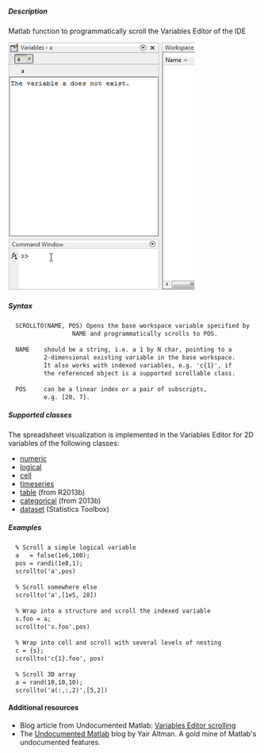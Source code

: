 ##### Description
Matlab function to programmatically scroll the Variables Editor of the IDE

![Manual scrolling vs scrollto()](https://raw.githubusercontent.com/okomarov/scrollto/master/scrollto.gif)

##### Syntax

      SCROLLTO(NAME, POS) Opens the base workspace variable specified by
                      NAME and programmatically scrolls to POS.

      NAME    should be a string, i.e. a 1 by N char, pointing to a
              2-dimensional existing variable in the base workspace.
              It also works with indexed variables, e.g. 'c{1}', if
              the referenced object is a supported scrollable class.

      POS     can be a linear index or a pair of subscripts,
              e.g. [20, 7].

##### Supported classes
The spreadsheet visualization is implemented in the Variables Editor for 2D variables of the following classes:

  * [numeric](http://www.mathworks.co.uk/help/matlab/ref/isnumeric.html)
  * [logical](http://www.mathworks.co.uk/help/matlab/ref/logical.html)
  * [cell](http://www.mathworks.co.uk/help/matlab/ref/cell.html)
  * [timeseries](http://www.mathworks.co.uk/help/matlab/ref/timeseries-class.html)
  * [table](http://www.mathworks.co.uk/help/matlab/ref/table.html) (from R2013b)
  * [categorical](http://www.mathworks.co.uk/help/matlab/ref/categorical.html) (from 2013b)
  * [dataset](http://www.mathworks.co.uk/help/stats/dataset.html) (Statistics Toolbox)

##### Examples

      % Scroll a simple logical variable
      a   = false(1e6,100);
      pos = randi(1e8,1);
      scrollto('a',pos)

      % Scroll somewhere else
      scrollto('a',[1e5, 28])

      % Wrap into a structure and scroll the indexed variable
      s.foo = a;
      scrollto('s.foo',pos)

      % Wrap into cell and scroll with several levels of nesting
      c = {s};
      scrollto('c{1}.foo', pos)

      % Scroll 3D array
      a = rand(10,10,10);
      scrollto('a(:,:,2)',[5,2])


#### Additional resources
- Blog article from Undocumented Matlab: [Variables Editor scrolling](http://undocumentedmatlab.com/blog/variables-editor-scrolling/)
- The [Undocumented Matlab](http://undocumentedmatlab.com/) blog by Yair Altman. A gold mine of Matlab's undocumented features. 



